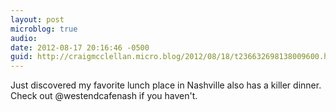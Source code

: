 ```yaml
---
layout: post
microblog: true
audio: 
date: 2012-08-17 20:16:46 -0500
guid: http://craigmcclellan.micro.blog/2012/08/18/t236632698138009600.html
---
```

Just discovered my favorite lunch place in Nashville also has a killer dinner. Check out @westendcafenash if you haven't.
